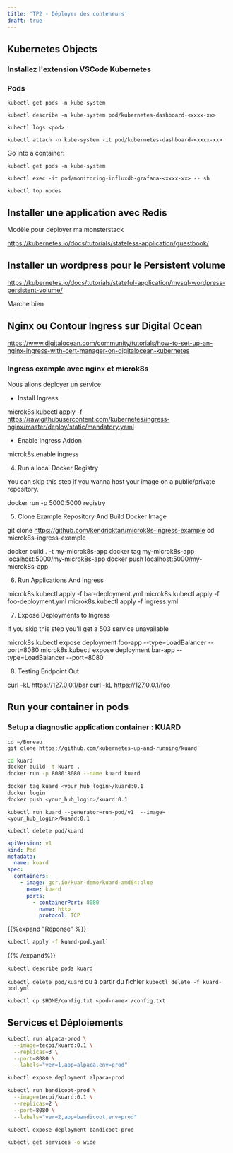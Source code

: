 ```yaml
---
title: 'TP2 - Déployer des conteneurs'
draft: true
---
```




## Kubernetes Objects





### Installez l'extension VSCode Kubernetes

### Pods

`kubectl get pods -n kube-system`

`kubectl describe -n kube-system pod/kubernetes-dashboard-<xxxx-xx>`

`kubectl logs <pod>`

`kubectl attach -n kube-system -it pod/kubernetes-dashboard-<xxxx-xx>`

Go into a container:

`kubectl get pods -n kube-system`

`kubectl exec -it pod/monitoring-influxdb-grafana-<xxxx-xx> -- sh`


`kubectl top nodes`

## Installer une application avec Redis

Modèle pour déployer ma monsterstack

https://kubernetes.io/docs/tutorials/stateless-application/guestbook/

## Installer un wordpress pour le Persistent volume

https://kubernetes.io/docs/tutorials/stateful-application/mysql-wordpress-persistent-volume/

Marche bien


## Nginx ou Contour Ingress sur Digital Ocean

https://www.digitalocean.com/community/tutorials/how-to-set-up-an-nginx-ingress-with-cert-manager-on-digitalocean-kubernetes

### Ingress example avec nginx et microk8s

 Nous allons déployer un service

- Install Ingress 

microk8s.kubectl apply -f https://raw.githubusercontent.com/kubernetes/ingress-nginx/master/deploy/static/mandatory.yaml

- Enable Ingress Addon

microk8s.enable ingress

4. Run a local Docker Registry

You can skip this step if you wanna host your image on a public/private repository.

docker run -p 5000:5000 registry

5. Clone Example Repository And Build Docker Image

git clone https://github.com/kendricktan/microk8s-ingress-example
cd microk8s-ingress-example

docker build . -t my-microk8s-app
docker tag my-microk8s-app localhost:5000/my-microk8s-app
docker push localhost:5000/my-microk8s-app

6. Run Applications And Ingress

microk8s.kubectl apply -f bar-deployment.yml
microk8s.kubectl apply -f foo-deployment.yml
microk8s.kubectl apply -f ingress.yml

7. Expose Deployments to Ingress

If you skip this step you'll get a 503 service unavailable

microk8s.kubectl expose deployment foo-app --type=LoadBalancer --port=8080
microk8s.kubectl expose deployment bar-app --type=LoadBalancer --port=8080

8. Testing Endpoint Out

curl -kL https://127.0.0.1/bar
curl -kL https://127.0.0.1/foo



## Run your container in pods


### Setup a diagnostic application container : KUARD

```
cd ~/Bureau
git clone https://github.com/kubernetes-up-and-running/kuard`
```

```bash
cd kuard
docker build -t kuard .
docker run -p 8080:8080 --name kuard kuard
```

```bash
docker tag kuard <your_hub_login>/kuard:0.1
docker login
docker push <your_hub_login>/kuard:0.1
```


`kubectl run kuard --generator=run-pod/v1  --image=<your_hub_login>/kuard:0.1`

`kubectl delete pod/kuard`

```yaml
apiVersion: v1
kind: Pod
metadata:
  name: kuard
spec:
  containers:
    - image: gcr.io/kuar-demo/kuard-amd64:blue
      name: kuard
      ports:
        - containerPort: 8080
          name: http
          protocol: TCP
```
{{%expand "Réponse" %}}
```bash
kubectl apply -f kuard-pod.yaml`
```
{{% /expand%}}

`kubectl describe pods kuard`

`kubectl delete pod/kuard` ou à partir du fichier `kubectl delete -f kuard-pod.yml`

`kubectl cp $HOME/config.txt <pod-name>:/config.txt`



## Services et Déploiements

```bash
kubectl run alpaca-prod \
  --image=tecpi/kuard:0.1 \
  --replicas=3 \
  --port=8080 \
  --labels="ver=1,app=alpaca,env=prod"

kubectl expose deployment alpaca-prod

kubectl run bandicoot-prod \
  --image=tecpi/kuard:0.1 \
  --replicas=2 \
  --port=8080 \
  --labels="ver=2,app=bandicoot,env=prod"

kubectl expose deployment bandicoot-prod

kubectl get services -o wide
```